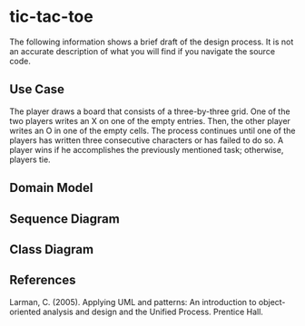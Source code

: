 # tic-tac-toe

The following information shows a brief draft of the design process. It is not an accurate description of what you will find if you navigate the source code.

## Use Case

The player draws a board that consists of a three-by-three grid. One of the two players writes an X on one of the empty entries. Then, the other player writes an O in one of the empty cells. The process continues until one of the players has written three consecutive characters or has failed to do so. A player wins if he accomplishes the previously mentioned task; otherwise, players tie.

## Domain Model

## Sequence Diagram

## Class Diagram

## References

Larman, C. (2005). Applying UML and patterns: An introduction to object-oriented analysis and design and the Unified Process. Prentice Hall.
